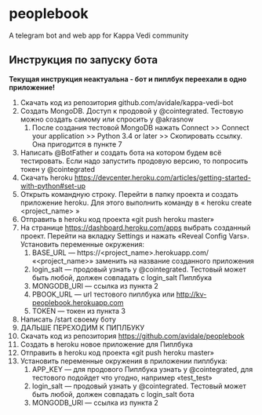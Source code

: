 # peoplebook
A telegram bot and web app for Kappa Vedi community

## Инструкция по запуску бота
**Текущая инструкция неактуальна - бот и пиплбук переехали в одно приложение!**

1. Скачать код из репозитория github.com/avidale/kappa-vedi-bot
2. Создать MongoDB.  Доступ к продовой у @cointegrated. Тестовую можно создать самому или спросить у @akrasnow
    1. После создания тестовой MongoDB нажать Connect >> Connect your application >> Python 3.4 or later >> Скопировать ссылку. Она пригодится в пункте 7
3. Написать @BotFather и создать бота на котором будем всё тестировать. Если надо запустить продовую версию, то попросить токен у @cointegrated
4. Скачать heroku https://devcenter.heroku.com/articles/getting-started-with-python#set-up 
5. Открыть командную строку. Перейти в папку проекта и создать приложение heroku. Для этого выполнить команду в « heroku create <project_name> »
6. Отправить в heroku код проекта «git push heroku master»
7. На странице https://dashboard.heroku.com/apps выбрать созданный проект. Перейти на вкладку Settings и нажать «Reveal Config Vars». Установить переменные окружения:
    1. BASE_URL — https://<project_name>.herokuapp.com/   «<project_name>» заменить на название созданного приложения
    2. login_salt — продовый узнать у @cointegrated. Тестовый может быть любой, должен совпадать с login_salt Пиплбука
    3. MONGODB_URI — ссылка из пункта 2
    4. PBOOK_URL — url тестового пиплбука или http://kv-peoplebook.herokuapp.com
    5. TOKEN — токен из пункта 3
8. Написать /start своему боту
9. ДАЛЬШЕ ПЕРЕХОДИМ К ПИПЛБУКУ
10. Скачать код из репозитория https://github.com/avidale/peoplebook
11. Создать в heroku новое приложение для Пиплбука
12. Отправить в heroku код проекта «git push heroku master»
13. Установить переменные окружения в приложении пиплбука:
    1. APP_KEY —  для продового Пиплбука узнать у @cointegrated, для тестового подойдет что угодно, например «test_test»
    2. login_salt —  продовый узнать у @cointegrated. Тестовый может быть любой, должен совпадать с login_salt бота
    3. MONGODB_URI — ссылка из пункта 2
